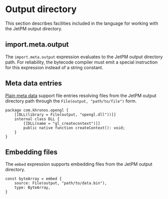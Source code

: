# Output directory

This section describes facilities included in the language for working with the JetPM output directory.

## import.meta.output

The `import.meta.output` expression evaluates to the JetPM output directory path. For reliability, the bytecode compiler must emit a special instruction for this expression instead of a string constant.

## Meta data entries

[Plain meta data](metadata/plain-metadata.md) support file entries resolving files from the JetPM output directory path through the `File(output, "path/to/file")` form.

```
package com.khronos.opengl {
    [[DLL(library = File(output, "opengl.dll"))]]
    internal class DLL {
        [[DLL(name = "gl_createcontext")]]
        public native function createContext(): void;
    }
}
```

## Embedding files

The `embed` expression supports embedding files from the JetPM output directory.

```
const byteArray = embed {
    source: File(output, "path/to/data.bin"),
    type: ByteArray,
}
```
